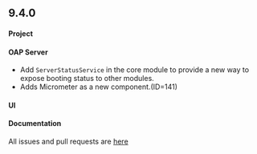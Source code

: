 ## 9.4.0

#### Project

#### OAP Server

* Add `ServerStatusService` in the core module to provide a new way to expose booting status to other modules.
* Adds Micrometer as a new component.(ID=141)

#### UI

#### Documentation

All issues and pull requests are [here](https://github.com/apache/skywalking/milestone/160?closed=1)
